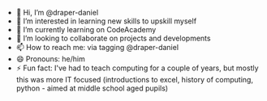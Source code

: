 - 👋 Hi, I’m @draper-daniel
- 👀 I’m interested in learning new skills to upskill myself
- 🌱 I’m currently learning on CodeAcademy
- 💞️ I’m looking to collaborate on projects and developments
- 📫 How to reach me: via tagging @draper-daniel
- 😄 Pronouns: he/him
- ⚡ Fun fact: I've had to teach computing for a couple of years, but mostly this was more IT focused (introductions to excel, history of computing, python - aimed at middle school aged pupils)

<!---
draper-daniel/draper-daniel is a ✨ special ✨ repository because its `README.md` (this file) appears on your GitHub profile.
You can click the Preview link to take a look at your changes.
--->
